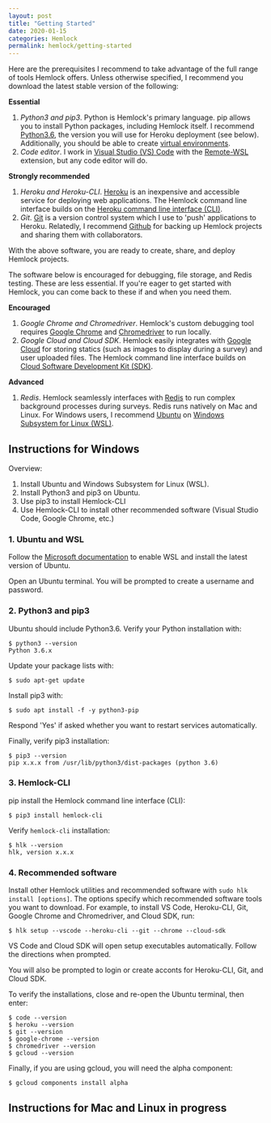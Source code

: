 ```yaml
---
layout: post
title: "Getting Started"
date: 2020-01-15
categories: Hemlock
permalink: hemlock/getting-started
---
```


Here are the prerequisites I recommend to take advantage of the full range of tools Hemlock offers. Unless otherwise specified, I recommend you download the latest stable version of the following:

**Essential**
1. *Python3 and pip3*. Python is Hemlock's primary language. pip allows you to install Python packages, including Hemlock itself. I recommend [Python3.6](https://www.python.org/downloads/release/python-366/), the version you will use for Heroku deployment (see below). Additionally, you should be able to create [virtual environments](https://docs.python.org/3/library/venv.html).
2. *Code editor*. I work in [Visual Studio (VS) Code](https://code.visualstudio.com/download) with the [Remote-WSL](https://code.visualstudio.com/docs/remote/wsl) extension, but any code editor will do.

**Strongly recommended**
1. *Heroku and Heroku-CLI*. [Heroku](https://heroku.com/) is an inexpensive and accessible service for deploying web applications. The Hemlock command line interface builds on the [Heroku command line interface (CLI)](https://devcenter.heroku.com/articles/heroku-cli).
2. *Git*. [Git](https://git-scm.com/) is a version control system which I use to 'push' applications to Heroku. Relatedly, I recommend [Github](https://github.com/) for backing up Hemlock projects and sharing them with collaborators.

With the above software, you are ready to create, share, and deploy Hemlock projects.

The software below is encouraged for debugging, file storage, and Redis testing. These are less essential. If you're eager to get started with Hemlock, you can come back to these if and when you need them.

**Encouraged**
1. *Google Chrome and Chromedriver*. Hemlock's custom debugging tool requires [Google Chrome](https://www.google.com/chrome/) and [Chromedriver](https://chromedriver.chromium.org/downloads) to run locally.
2. *Google Cloud and Cloud SDK*. Hemlock easily integrates with [Google Cloud](https://cloud.google.com/) for storing statics (such as images to display during a survey) and user uploaded files. The Hemlock command line interface builds on [Cloud Software Development Kit (SDK)](https://cloud.google.com/sdk/).

**Advanced**
1. *Redis*. Hemlock seamlessly interfaces with [Redis](https://redis.io) to run complex background processes during surveys. Redis runs natively on Mac and Linux. For Windows users, I recommend [Ubuntu](https://ubuntu.com/) on [Windows Subsystem for Linux (WSL)](https://docs.microsoft.com/en-us/windows/wsl/install-win10). 

## Instructions for Windows

Overview:
1. Install Ubuntu and Windows Subsystem for Linux (WSL).
2. Install Python3 and pip3 on Ubuntu.
3. Use pip3 to install Hemlock-CLI
4. Use Hemlock-CLI to install other recommended software (Visual Studio Code, Google Chrome, etc.)

### 1. Ubuntu and WSL

Follow the [Microsoft documentation](https://docs.microsoft.com/en-us/windows/wsl/install-win10) to enable WSL and install the latest version of Ubuntu.

Open an Ubuntu terminal. You will be prompted to create a username and password.

### 2. Python3 and pip3

Ubuntu should include Python3.6. Verify your Python installation with:

```
$ python3 --version
Python 3.6.x
```

Update your package lists with:

```
$ sudo apt-get update
```

Install pip3 with:

```
$ sudo apt install -f -y python3-pip
```

Respond 'Yes' if asked whether you want to restart services automatically.

Finally, verify pip3 installation:

```
$ pip3 --version
pip x.x.x from /usr/lib/python3/dist-packages (python 3.6)
```

### 3. Hemlock-CLI

pip install the Hemlock command line interface (CLI):

```
$ pip3 install hemlock-cli
```

Verify `hemlock-cli` installation:

```
$ hlk --version
hlk, version x.x.x
```

### 4. Recommended software

Install other Hemlock utilities and recommended software with `sudo hlk install [options]`. The options specify which recommended software tools you want to download. For example, to install VS Code, Heroku-CLI, Git, Google Chrome and Chromedriver, and Cloud SDK, run:

```
$ hlk setup --vscode --heroku-cli --git --chrome --cloud-sdk
```

VS Code and Cloud SDK will open setup executables automatically. Follow the directions when prompted.

You will also be prompted to login or create acconts for Heroku-CLI, Git, and Cloud SDK.

To verify the installations, close and re-open the Ubuntu terminal, then enter:

```
$ code --version
$ heroku --version
$ git --version
$ google-chrome --version
$ chromedriver --version
$ gcloud --version
```

Finally, if you are using gcloud, you will need the alpha component:

```
$ gcloud components install alpha
```

## Instructions for Mac and Linux in progress